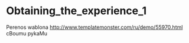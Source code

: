 # Obtaining_the_experience_1
Perenos wablona http://www.templatemonster.com/ru/demo/55970.html cBoumu pykaMu
